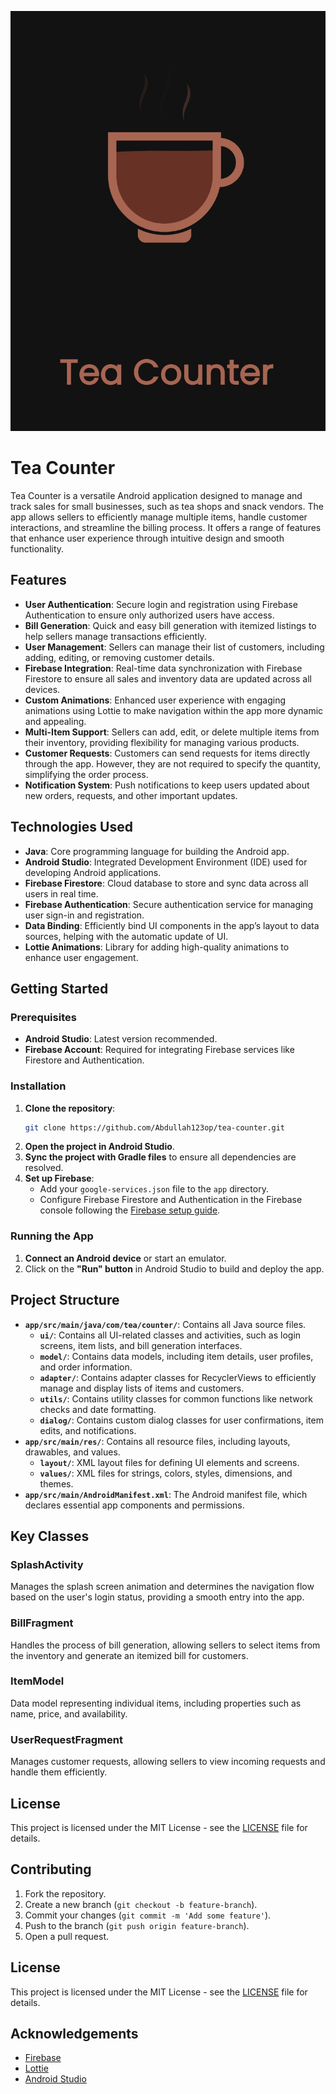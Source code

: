 ![alt text](https://github.com/Abdullah123op/Tea_Counter/blob/master/app/src/main/res/drawable/tea_counter.png?raw=true)

# Tea Counter

Tea Counter is a versatile Android application designed to manage and track sales for small businesses, such as tea shops and snack vendors. The app allows sellers to efficiently manage multiple items, handle customer interactions, and streamline the billing process. It offers a range of features that enhance user experience through intuitive design and smooth functionality.

## Features

- **User Authentication**: Secure login and registration using Firebase Authentication to ensure only authorized users have access.
- **Bill Generation**: Quick and easy bill generation with itemized listings to help sellers manage transactions efficiently.
- **User Management**: Sellers can manage their list of customers, including adding, editing, or removing customer details.
- **Firebase Integration**: Real-time data synchronization with Firebase Firestore to ensure all sales and inventory data are updated across all devices.
- **Custom Animations**: Enhanced user experience with engaging animations using Lottie to make navigation within the app more dynamic and appealing.
- **Multi-Item Support**: Sellers can add, edit, or delete multiple items from their inventory, providing flexibility for managing various products.
- **Customer Requests**: Customers can send requests for items directly through the app. However, they are not required to specify the quantity, simplifying the order process.
- **Notification System**: Push notifications to keep users updated about new orders, requests, and other important updates.

## Technologies Used

- **Java**: Core programming language for building the Android app.
- **Android Studio**: Integrated Development Environment (IDE) used for developing Android applications.
- **Firebase Firestore**: Cloud database to store and sync data across all users in real time.
- **Firebase Authentication**: Secure authentication service for managing user sign-in and registration.
- **Data Binding**: Efficiently bind UI components in the app’s layout to data sources, helping with the automatic update of UI.
- **Lottie Animations**: Library for adding high-quality animations to enhance user engagement.

## Getting Started

### Prerequisites

- **Android Studio**: Latest version recommended.
- **Firebase Account**: Required for integrating Firebase services like Firestore and Authentication.

### Installation

1. **Clone the repository**:
    ```sh
    git clone https://github.com/Abdullah123op/tea-counter.git
    ```
2. **Open the project in Android Studio**.
3. **Sync the project with Gradle files** to ensure all dependencies are resolved.
4. **Set up Firebase**:
    - Add your `google-services.json` file to the `app` directory.
    - Configure Firebase Firestore and Authentication in the Firebase console following the [Firebase setup guide](https://firebase.google.com/docs/android/setup).

### Running the App

1. **Connect an Android device** or start an emulator.
2. Click on the **"Run" button** in Android Studio to build and deploy the app.

## Project Structure

- **`app/src/main/java/com/tea/counter/`**: Contains all Java source files.
  - **`ui/`**: Contains all UI-related classes and activities, such as login screens, item lists, and bill generation interfaces.
  - **`model/`**: Contains data models, including item details, user profiles, and order information.
  - **`adapter/`**: Contains adapter classes for RecyclerViews to efficiently manage and display lists of items and customers.
  - **`utils/`**: Contains utility classes for common functions like network checks and date formatting.
  - **`dialog/`**: Contains custom dialog classes for user confirmations, item edits, and notifications.
- **`app/src/main/res/`**: Contains all resource files, including layouts, drawables, and values.
  - **`layout/`**: XML layout files for defining UI elements and screens.
  - **`values/`**: XML files for strings, colors, styles, dimensions, and themes.
- **`app/src/main/AndroidManifest.xml`**: The Android manifest file, which declares essential app components and permissions.

## Key Classes

### SplashActivity

Manages the splash screen animation and determines the navigation flow based on the user's login status, providing a smooth entry into the app.

### BillFragment

Handles the process of bill generation, allowing sellers to select items from the inventory and generate an itemized bill for customers.

### ItemModel

Data model representing individual items, including properties such as name, price, and availability.

### UserRequestFragment

Manages customer requests, allowing sellers to view incoming requests and handle them efficiently.

## License

This project is licensed under the MIT License - see the [LICENSE](LICENSE) file for details.


## Contributing

1. Fork the repository.
2. Create a new branch (`git checkout -b feature-branch`).
3. Commit your changes (`git commit -m 'Add some feature'`).
4. Push to the branch (`git push origin feature-branch`).
5. Open a pull request.

## License

This project is licensed under the MIT License - see the [LICENSE](LICENSE) file for details.

## Acknowledgements

- [Firebase](https://firebase.google.com/)
- [Lottie](https://airbnb.io/lottie/#/)
- [Android Studio](https://developer.android.com/studio)
